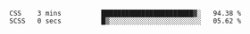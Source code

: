 
<!--START_SECTION:waka-->

```text
CSS    3 mins          ███████████████████████▓░   94.38 %
SCSS   0 secs          █▒░░░░░░░░░░░░░░░░░░░░░░░   05.62 %
```

<!--END_SECTION:waka-->
